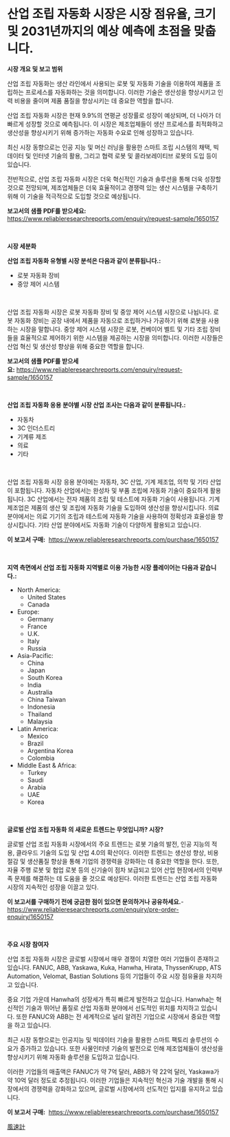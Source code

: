 <p><h1>산업 조립 자동화 시장은 시장 점유율, 크기 및 2031년까지의 예상 예측에 초점을 맞춥니다.</h1></p><p><strong>시장 개요 및 보고 범위</strong></p>
<p><p>산업 조립 자동화는 생산 라인에서 사용되는 로봇 및 자동화 기술을 이용하여 제품을 조립하는 프로세스를 자동화하는 것을 의미합니다. 이러한 기술은 생산성을 향상시키고 인력 비용을 줄이며 제품 품질을 향상시키는 데 중요한 역할을 합니다.</p><p>산업 조립 자동화 시장은 현재 9.9%의 연평균 성장률로 성장이 예상되며, 더 나아가 더 빠르게 성장할 것으로 예측됩니다. 이 시장은 제조업체들이 생산 프로세스를 최적화하고 생산성을 향상시키기 위해 증가하는 자동화 수요로 인해 성장하고 있습니다.</p><p>최신 시장 동향으로는 인공 지능 및 머신 러닝을 활용한 스마트 조립 시스템의 채택, 빅데이터 및 인터넷 기술의 활용, 그리고 협력 로봇 및 콜라보레이티브 로봇의 도입 등이 있습니다.</p><p>전반적으로, 산업 조립 자동화 시장은 더욱 혁신적인 기술과 솔루션을 통해 더욱 성장할 것으로 전망되며, 제조업체들은 더욱 효율적이고 경쟁력 있는 생산 시스템을 구축하기 위해 이 기술을 적극적으로 도입할 것으로 예상됩니다.</p></p>
<p><strong>보고서의 샘플 PDF를 받으세요:</strong> <a href="https://www.reliableresearchreports.com/enquiry/request-sample/1650157">https://www.reliableresearchreports.com/enquiry/request-sample/1650157</a></p>
<p>&nbsp;</p>
<p><strong>시장 세분화</strong></p>
<p><strong>산업 조립 자동화 유형별 시장 분석은 다음과 같이 분류됩니다.:</strong></p>
<p><ul><li>로봇 자동화 장비</li><li>중앙 제어 시스템</li></ul></p>
<p>&nbsp;</p>
<p><p>산업 조립 자동화 시장은 로봇 자동화 장비 및 중앙 제어 시스템 시장으로 나뉩니다. 로봇 자동화 장비는 공장 내에서 제품을 자동으로 조립하거나 가공하기 위해 로봇을 사용하는 시장을 말합니다. 중앙 제어 시스템 시장은 로봇, 컨베이어 벨트 및 기타 조립 장비들을 효율적으로 제어하기 위한 시스템을 제공하는 시장을 의미합니다. 이러한 시장들은 산업 혁신 및 생산성 향상을 위해 중요한 역할을 합니다.</p></p>
<p><strong>보고서의 샘플 PDF를 받으세요:</strong>&nbsp;<a href="https://www.reliableresearchreports.com/enquiry/request-sample/1650157">https://www.reliableresearchreports.com/enquiry/request-sample/1650157</a></p>
<p>&nbsp;</p>
<p><strong> 산업 조립 자동화 응용 분야별 시장 산업 조사는 다음과 같이 분류됩니다.:</strong></p>
<p><ul><li>자동차</li><li>3C 인더스트리</li><li>기계류 제조</li><li>의료</li><li>기타</li></ul></p>
<p>&nbsp;</p>
<p><p>산업 조립 자동화 시장 응용 분야에는 자동차, 3C 산업, 기계 제조업, 의학 및 기타 산업이 포함됩니다. 자동차 산업에서는 완성차 및 부품 조립에 자동화 기술이 중요하게 활용됩니다. 3C 산업에서는 전자 제품의 조립 및 테스트에 자동화 기술이 사용됩니다. 기계 제조업은 제품의 생산 및 조립에 자동화 기술을 도입하여 생산성을 향상시킵니다. 의료 분야에서는 의료 기기의 조립과 테스트에 자동화 기술을 사용하여 정확성과 효율성을 향상시킵니다. 기타 산업 분야에서도 자동화 기술이 다양하게 활용되고 있습니다.</p></p>
<p><strong>이 보고서 구매:</strong>&nbsp; <a href="https://www.reliableresearchreports.com/purchase/1650157">https://www.reliableresearchreports.com/purchase/1650157</a></p>
<p>&nbsp;</p>
<p><strong>지역 측면에서 산업 조립 자동화 지역별로 이용 가능한 시장 플레이어는 다음과 같습니다.:</strong></p>
<p><ul>
    <li>
        North America:
        <ul>
            <li>United States</li>
            <li>Canada</li>
        </ul>
    </li>
    <li>
        Europe:
        <ul>
            <li>Germany</li>
            <li>France</li>
            <li>U.K.</li>
            <li>Italy</li>
            <li>Russia</li>
        </ul>
    </li>
    <li>
        Asia-Pacific:
        <ul>
            <li>China</li>
            <li>Japan</li>
            <li>South Korea</li>
            <li>India</li>
            <li>Australia</li>
            <li>China Taiwan</li>
            <li>Indonesia</li>
            <li>Thailand</li>
            <li>Malaysia</li>
        </ul>
    </li>
    <li>
        Latin America:
        <ul>
            <li>Mexico</li>
            <li>Brazil</li>
            <li>Argentina Korea</li>
            <li>Colombia</li>
        </ul>
    </li>
    <li>
        Middle East & Africa:
        <ul>
            <li>Turkey</li>
            <li>Saudi</li>
            <li>Arabia</li>
            <li>UAE</li>
            <li>Korea</li>
        </ul>
    </li>
    </ul></p>
<p>&nbsp;</p>
<p><strong>글로벌 산업 조립 자동화 의 새로운 트렌드는 무엇입니까? 시장?</strong></p>
<p><p>글로벌 산업 조립 자동화 시장에서의 주요 트렌드는 로봇 기술의 발전, 인공 지능의 적용, 클라우드 기술의 도입 및 산업 4.0의 확산이다. 이러한 트렌드는 생산성 향상, 비용 절감 및 생산품질 향상을 통해 기업의 경쟁력을 강화하는 데 중요한 역할을 한다. 또한, 자율 주행 로봇 및 협업 로봇 등의 신기술이 점차 보급되고 있어 산업 현장에서의 인력부족 문제를 해결하는 데 도움을 줄 것으로 예상된다. 이러한 트렌드는 산업 조립 자동화 시장의 지속적인 성장을 이끌고 있다.</p></p>
<p><strong>이 보고서를 구매하기 전에 궁금한 점이 있으면 문의하거나 공유하세요.</strong>- <a href="https://www.reliableresearchreports.com/enquiry/pre-order-enquiry/1650157">https://www.reliableresearchreports.com/enquiry/pre-order-enquiry/1650157</a></p>
<p>&nbsp;</p>
<p><strong>주요 시장 참여자</strong></p>
<p><p>산업 조립 자동화 시장은 글로벌 시장에서 매우 경쟁이 치열한 여러 기업들이 존재하고 있습니다. FANUC, ABB, Yaskawa, Kuka, Hanwha, Hirata, ThyssenKrupp, ATS Automation, Velomat, Bastian Solutions 등의 기업들이 주요 시장 점유율을 차지하고 있습니다. </p><p>중요 기업 가운데 Hanwha의 성장세가 특히 빠르게 발전하고 있습니다. Hanwha는 혁신적인 기술과 뛰어난 품질로 산업 자동화 분야에서 선도적인 위치를 차지하고 있습니다. 또한 FANUC와 ABB는 전 세계적으로 널리 알려진 기업으로 시장에서 중요한 역할을 하고 있습니다.</p><p>최근 시장 동향으로는 인공지능 및 빅데이터 기술을 활용한 스마트 팩토리 솔루션의 수요가 증가하고 있습니다. 또한 사물인터넷 기술의 발전으로 인해 제조업체들이 생산성을 향상시키기 위해 자동화 솔루션을 도입하고 있습니다.</p><p>이러한 기업들의 매출액은 FANUC가 약 7억 달러, ABB가 약 22억 달러, Yaskawa가 약 10억 달러 정도로 추정됩니다. 이러한 기업들은 지속적인 혁신과 기술 개발을 통해 시장에서의 경쟁력을 강화하고 있으며, 글로벌 시장에서의 선도적인 입지를 유지하고 있습니다.</p></p>
<p><strong>이 보고서 구매:</strong>&nbsp;&nbsp;<a href="https://www.reliableresearchreports.com/purchase/1650157">https://www.reliableresearchreports.com/purchase/1650157</a></p>
<p><p><a href="https://github.com/zoetazuur/Market-Research-Report-List-1/blob/main/980619510843.md">風速計</a></p></p>

